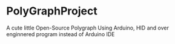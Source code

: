 # PolyGraphProject

A cute little Open-Source Polygraph Using Arduino, HID and over enginnered program instead of Arduino IDE

